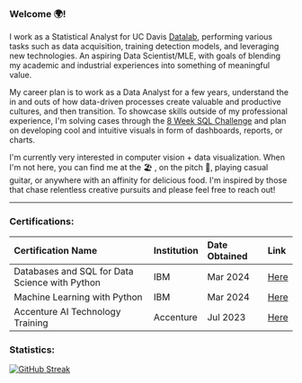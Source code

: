 ### Welcome 🌍!

I work as a Statistical Analyst for UC Davis [Datalab][link], performing various tasks such as data acquisition, training detection models, and leveraging new technologies. An aspiring Data Scientist/MLE, with goals of blending my academic and industrial experiences into something of meaningful value. 

My career plan is to work as a Data Analyst for a few years, understand the in and outs of how data-driven processes create valuable and productive cultures, and then transition. To showcase skills outside of my professional experience, I'm solving cases through the [8 Week SQL Challenge][sql] and plan on developing cool and intuitive visuals in form of dashboards, reports, or charts.

I'm currently very interested in computer vision + data visualization. When I'm not here, you can find me at the 🏖 , on the pitch 💫, playing casual guitar, or anywhere with an affinity for delicious food. I'm inspired by those that chase relentless creative pursuits and please feel free to reach out!

[link]:https://datalab.ucdavis.edu/
[sql]:https://8weeksqlchallenge.com/

---

### Certifications:

| Certification Name| Institution | Date Obtained | Link |
| :--- | :--- | :--- | :--- |
| Databases and SQL for Data Science with Python | IBM | Mar 2024 | [Here](https://www.coursera.org/account/accomplishments/verify/9QQF4H7LW76X)
| Machine Learning with Python | IBM | Mar 2024 | [Here](https://www.coursera.org/account/accomplishments/verify/VNJBBWQJM75R)
| Accenture AI Technology Training | Accenture | Jul 2023 | [Here](https://drive.google.com/file/d/1XrLxZeUe7FutpldTslHalLXO3-mvompS/view)

### Statistics:

[![GitHub Streak](https://github-readme-streak-stats-mu-ashy.vercel.app?user=ssunsonic&theme=shadow-purple&border_radius=5&mode=weekly)](https://git.io/streak-stats)

<!--
**ssunsonic/ssunsonic** is a ✨ _special_ ✨ repository because its `README.md` (this file) appears on your GitHub profile.

Here are some ideas to get you started:

- 🔭 I’m currently working on ...
- 🌱 I’m currently learning ...
- 👯 I’m looking to collaborate on ...
- 🤔 I’m looking for help with ...
- 💬 Ask me about ...
- 📫 How to reach me: ...
- 😄 Pronouns: ...
- ⚡ Fun fact: ...
-->
